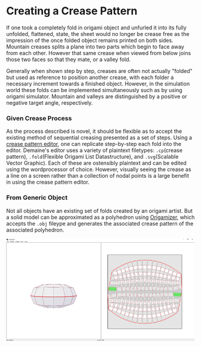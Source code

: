 # Creating a Crease Pattern

If one took a completely fold in origami object and unfurled it into its fully unfolded, flattened, state, the sheet would no longer be crease free as the impression of the once folded object remains printed on both sides. Mountain creases splits a plane into two parts which begin to face away from each other. However that same crease when viewed from below joins those two faces so that they mate, or a valley fold.

Generally when shown step by step, creases are often not actually "folded" but used as reference to position another crease, with each folder a necessary increment towards a finished object. However, in the simulation world these folds can be implemented simultaneously such as by using origami simulator. Mountain and valleys are distinguished by a positive or negative target angle, respectively.

### Given Crease Process

As the process described is novel, it should be flexible as to accept the existing method of sequential creasing presented as a set of steps. Using a [crease pattern editor](http://erikdemaine.org/cp-editor/), one can replicate step-by-step each fold into the editor. Demaine's editor uses a variety of plaintext filetypes: `.cp`(crease pattern), `.fold`(Flexible Origami List Datastructure), and `.svg`(Scalable Vector Graphic). Each of these are ostensibly plaintext and can be edited using the wordprocessor of choice. However, visually seeing the crease as a line on a screen rather than a collection of nodal points is a large benefit in using the crease pattern editor.

### From Generic Object

Not all objects have an existing set of folds created by an origami artist. But a solid model can be approximated as a polyhedron using [Origamizer](https://origami.c.u-tokyo.ac.jp/\~tachi/software/), which accepts the `.obj` fileype and generates the associated crease pattern of the associated polyhedron.

![Crease pattern of a faceted torus](<../../.gitbook/assets/image (9)>)

